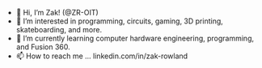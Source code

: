 - 👋 Hi, I’m Zak! (@ZR-OIT)
- 👀 I’m interested in programming, circuits, gaming, 3D printing, skateboarding, and more.
- 🌱 I’m currently learning computer hardware engineering, programming, and Fusion 360.
- 📫 How to reach me ... linkedin.com/in/zak-rowland

<!---
ZR-OIT/ZR-OIT is a ✨ special ✨ repository because its `README.md` (this file) appears on your GitHub profile.
You can click the Preview link to take a look at your changes.
--->
